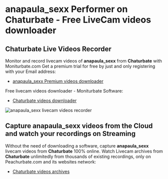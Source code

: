 # anapaula_sexx Performer on Chaturbate - Free LiveCam videos downloader

## Chaturbate Live Videos Recorder

Monitor and record livecam videos of **anapaula_sexx** from **Chaturbate** with Moniturbate.com
Get a premium trial for free by just and only registering with your Email address:
* [anapaula_sexx Premium videos downloader](https://moniturbate.com/request-demo-licence-key.html)

Free livecam videos downloader - Moniturbate Software:
* [Chaturbate videos downloader](https://moniturbate.com/moniturbate-download-software.html)

![anapaula_sexx livecam videos recorder](https://peachurnet.com/templates/moniturbate-software.png)


## Capture anapaula_sexx videos from the Cloud and watch your recordings on Streaming

Without the need of downloading a software, capture **anapaula_sexx** livecam videos from **Chaturbate** 100% online.
Watch Livecam archives from **Chaturbate** unlimitedly from thousands of existing recordings, only on Peachurbate.com and its websites network:
* [Chaturbate videos archives](https://peachurnet.com/)
